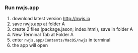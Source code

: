 ### Run nwjs.app

1. download latest version http://nwjs.io
2. save nwjs.app at folder A
3. create 2 files (package.jason; index.html), save in folder A
4. New Terminal Tab at Folder A
5. enter `nwjs.app/Contents/MacOS/nwjs` in terminal
6. the app will open


